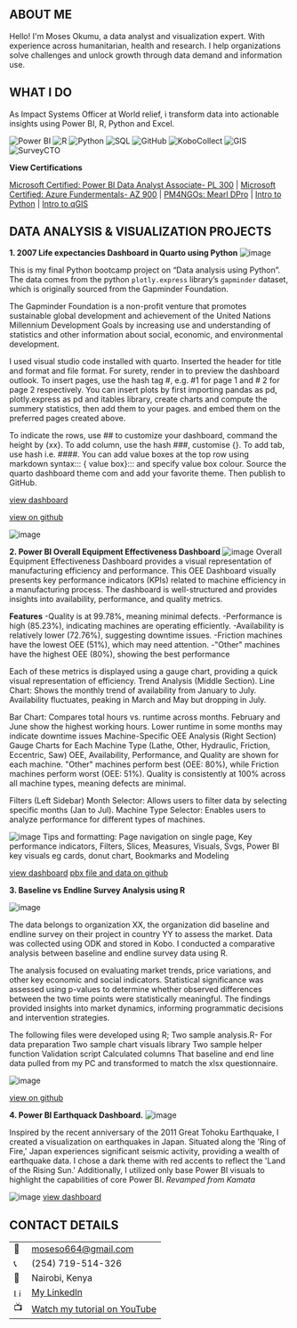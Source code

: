 <!--Section 1: Introduce your self-->
## ABOUT ME

Hello! I'm Moses Okumu, a data analyst and visualization expert. With experience across humanitarian, health and research. I help organizations solve challenges and unlock growth through data demand and information use.


<!--Mention your top/relevant skills here - core and soft skills-->
## WHAT I DO

As Impact Systems Officer at World relief, i transform data into actionable insights using Power BI, R, Python and Excel.

  ![Power BI](https://img.shields.io/badge/Power%20BI-F2C811?style=flat-square&logo=powerbi&logoColor=black)
  ![R](https://img.shields.io/badge/R-276DC3?style=flat-square&logo=r&logoColor=white)
  ![Python](https://img.shields.io/badge/Python-3776AB?style=flat-square&logo=python&logoColor=white)
  ![SQL](https://img.shields.io/badge/SQL-CC2927?style=flat-square&logo=microsoft-sql-server&logoColor=white)
  ![GitHub](https://img.shields.io/badge/GitHub-181717?style=flat-square&logo=github&logoColor=white)
  ![KoboCollect](https://img.shields.io/badge/KoboCollect-005BBB?style=flat-square&logo=kobotoolbox&logoColor=white)
  ![GIS](https://img.shields.io/badge/GIS-006747?style=flat-square&logo=esri&logoColor=white)
  ![SurveyCTO](https://img.shields.io/badge/SurveyCTO-005BBB?style=flat-square)

**View Certifications**

[Microsoft Certified: Power BI Data Analyst Associate- PL 300](https://github.com/Mose742/portfolio/blob/main/documents/Certifications%20-%20MosesOkumu-7399%20_%20Microsoft%20Learn.pdf) | 
[Microsoft Certified: Azure Fundermentals- AZ 900](https://github.com/Mose742/portfolio/blob/main/documents/azure_cert.pdf) | 
[PM4NGOs: Mearl DPro](https://github.com/Mose742/portfolio/blob/main/documents/mear_dpro.pdf) | 
[Intro to Python](https://github.com/Mose742/portfolio/blob/main/documents/python.pdf) | 
[Intro to qGIS](https://github.com/Mose742/portfolio/blob/main/documents/gis.pdf) 
<!--Section 2: List 3-4 key projects-->
## DATA ANALYSIS & VISUALIZATION PROJECTS

**1. 2007 Life expectancies Dashboard in Quarto using Python**
![image](gapminder.png)

This is my final Python bootcamp project on “Data analysis using Python”. The data comes from the python `plotly.express` library’s `gapminder` dataset, which is originally sourced from the Gapminder Foundation.

The Gapminder Foundation is a non-profit venture that promotes sustainable global development and achievement of the United Nations Millennium Development Goals by increasing use and understanding of statistics and other information about social, economic, and environmental development.

I used visual studio code installed with quarto. Inserted the header for title and format and file format. For surety, render in to preview the dashboard outlook. To insert pages, use the hash tag #, e.g. #1 for page 1 and # 2 for page 2 respectively. 
You can insert plots by first importing pandas as pd, plotly.express as pd and itables library, create charts and compute the summery statistics, then add them to your pages. and embed them on the preferred pages created above. 

To indicate the rows, use ## to customize your dashboard, command the height by {xx}. To add column, use the hash ###, customise {}.
To add tab, use hash i.e. ####. You can add value boxes at the top row using markdown syntax::: { value box}:::  and specify value box colour. Source the quarto dashboard theme com and add your favorite theme. Then publish to GitHub. 

[view dashboard](https://mose742.github.io/my_first_repo_2025/gapminder_copy.html)

[view on github](https://github.com/Mose742/my_first_repo_2025/blob/main/gapminder_copy.qmd)

![image](code.png)

**2. Power BI Overall Equipment Effectiveness Dashboard**
![image](oee2.png)
Overall Equipment Effectiveness Dashboard provides a visual representation of manufacturing efficiency and performance. This OEE Dashboard visually presents key performance indicators (KPIs) related to machine efficiency in a manufacturing process. The dashboard is well-structured and provides insights into availability, performance, and quality metrics.

**Features**
 -Quality is at 99.78%, meaning minimal defects.
 -Performance is high (85.23%), indicating machines are operating efficiently.
 -Availability is relatively lower (72.76%), suggesting downtime issues.
 -Friction machines have the lowest OEE (51%), which may need attention.
 -"Other" machines have the highest OEE (80%), showing the best performance
 
Each of these metrics is displayed using a gauge chart, providing a quick visual representation of efficiency.
Trend Analysis (Middle Section). Line Chart: Shows the monthly trend of availability from January to July. Availability fluctuates, peaking in March and May but dropping in July.

Bar Chart: Compares total hours vs. runtime across months.
February and June show the highest working hours.
Lower runtime in some months may indicate downtime issues
Machine-Specific OEE Analysis (Right Section)
Gauge Charts for Each Machine Type (Lathe, Other, Hydraulic, Friction, Eccentric, Saw)
OEE, Availability, Performance, and Quality are shown for each machine.
"Other" machines perform best (OEE: 80%), while Friction machines perform worst (OEE: 51%).
Quality is consistently at 100% across all machine types, meaning defects are minimal.

Filters (Left Sidebar)
Month Selector: Allows users to filter data by selecting specific months (Jan to Jul).
Machine Type Selector: Enables users to analyze performance for different types of machines.

![image](oee3.png)
Tips and formatting: Page navigation on single page, Key performance indicators, Filters, Slices, Measures, Visuals, Svgs, Power BI key visuals eg cards, donut chart, Bookmarks and Modeling

[view dashboard](https://app.powerbi.com/view?r=eyJrIjoiYzdhNWFhZDctNDdiMy00OTRmLWJmMWQtY2Y1M2JhNzQ3MGJjIiwidCI6ImU4ZjAzNDIxLWFjZGItNDE5MC04N2M0LTJlNDVkYWNkMmQxYSIsImMiOjF9)
[pbx file and data on github](https://github.com/Mose742/power_bi_files)

**3. Baseline vs Endline Survey Analysis using R**

![image](R.png)

The data belongs to organization XX, the organization did baseline and endline survey on their project in country YY to assess the market. Data was collected using ODK and stored in Kobo.    I conducted a comparative analysis between baseline and endline survey data using R. 

The analysis focused on evaluating market trends, price variations, and other key economic and social indicators. Statistical significance was assessed using p-values to determine whether observed differences between the two time points were statistically meaningful. The findings provided insights into market dynamics, informing programmatic decisions and intervention strategies.

The following files were developed using R; 
	Two sample analysis.R- For data preparation
	Two sample chart visuals library
	Two sample helper function
	Validation script
	Calculated columns
That baseline and end line data pulled from my PC and transformed to match the xlsx questionnaire.

![image](r_script.png)

[view on github](https://github.com/Mose742/nyagiheta)

**4. Power BI Earthquack Dashboard.**
![image](earth1.png)

Inspired by the recent anniversary of the 2011 Great Tohoku Earthquake, I created a visualization on earthquakes in Japan. Situated along the 'Ring of Fire,' Japan experiences significant seismic activity, providing a wealth of earthquake data.
I chose a dark theme with red accents to reflect the 'Land of the Rising Sun.' Additionally, I utilized only base Power BI visuals to highlight the capabilities of core Power BI.
*Revamped from Kamata*

![image](model2.png)
[view dashboard](https://app.powerbi.com/view?r=eyJrIjoiMzUyMjVhOTItMjFlOC00NWQzLTk2NTItY2RlZWM4NGRmNjlkIiwidCI6ImU4ZjAzNDIxLWFjZGItNDE5MC04N2M0LTJlNDVkYWNkMmQxYSIsImMiOjF9)

## CONTACT DETAILS

<table>
  <tbody>
    <tr>
      <td>📧</td>
      <td><a href="mailto:anietieetuk@gmail.com">moseso664@gmail.com</a></td>
    </tr>
    <tr>
      <td>📞</td>
      <td>(254) 719-514-326</td>
    </tr>
    <tr>
      <td>📍</td>
      <td>Nairobi, Kenya</td>
    </tr>
    <tr>
    <td><img src="https://upload.wikimedia.org/wikipedia/commons/c/ca/LinkedIn_logo_initials.png" alt="LinkedIn" width="15.5" height="15.5"></td>
    <td><a href="https://www.linkedin.com/in/mosesokumu/">My LinkedIn</a></td>
   </tr>  
    <tr>
      <td>📺</td>
      <td><a href="https://www.youtube.com/watch?v=q__u5DOWdS8">Watch my tutorial on YouTube</a></td>
    </tr>
  </tbody>
</table>

   





